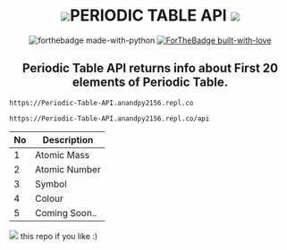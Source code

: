 <h1 align="center"> <img src="https://img.icons8.com/color/48/000000/periodic-table-of-elements.png"/>PERIODIC TABLE API <img src="https://img.icons8.com/external-prettycons-lineal-color-prettycons/47/000000/external-chemistry-astrology-and-symbology-prettycons-lineal-color-prettycons.png"/>   </h1>

<p align="center"><a><img src="http://ForTheBadge.com/images/badges/made-with-python.svg" alt="forthebadge made-with-python"></a>
<a href="https://GitHub.com/Naereen/"><img src="http://ForTheBadge.com/images/badges/built-with-love.svg" alt="ForTheBadge built-with-love"></a></p>
<h2 align="center"> Periodic Table API returns info about First 20 elements of Periodic Table. </h2>

```
https://Periodic-Table-API.anandpy2156.repl.co
```
```
https://Periodic-Table-API.anandpy2156.repl.co/api
```
<p align="center">
<table>
<thead>
<tr>
<th>No</th>
<th>Description</th>
</tr>
</thead>
<tbody>
<tr>
<td>1</td>
<td>Atomic Mass</td>
</tr>
<tr>
<td>2</td>
<td>Atomic Number</td>
</tr>
<tr>
<td>3</td>
<td>Symbol</td>
</tr>
<tr>
<td>4</td>
<td>Colour</td>
</tr>
<tr>
<td>5</td>
<td>Coming Soon..</td>
</tr>
</tbody>
</table>
</p>

<h7> <img src="https://img.icons8.com/color/18/000000/star--v1.png"/> this repo if you like :) </h7>
